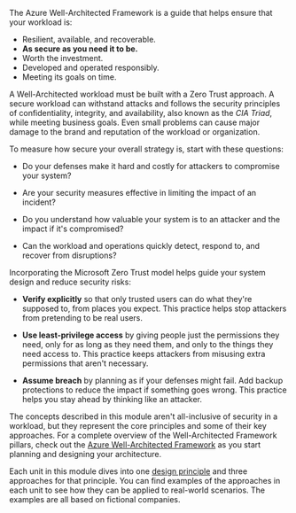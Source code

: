 The Azure Well-Architected Framework is a guide that helps ensure that your workload is: 

- Resilient, available, and recoverable.
- **As secure as you need it to be.**
- Worth the investment.
- Developed and operated responsibly.
- Meeting its goals on time.

A Well-Architected workload must be built with a Zero Trust approach. A secure workload can withstand attacks and follows the security principles of confidentiality, integrity, and availability, also known as the *CIA Triad*, while meeting business goals. Even small problems can cause major damage to the brand and reputation of the workload or organization.

To measure how secure your overall strategy is, start with these questions:

- Do your defenses make it hard and costly for attackers to compromise your system?

- Are your security measures effective in limiting the impact of an incident?
- Do you understand how valuable your system is to an attacker and the impact if it's compromised?
- Can the workload and operations quickly detect, respond to, and recover from disruptions?

Incorporating the Microsoft Zero Trust model helps guide your system design and reduce security risks:

- **Verify explicitly** so that only trusted users can do what they're supposed to, from places you expect. This practice helps stop attackers from pretending to be real users.

- **Use least-privilege access** by giving people just the permissions they need, only for as long as they need them, and only to the things they need access to. This practice keeps attackers from misusing extra permissions that aren't necessary.

- **Assume breach** by planning as if your defenses might fail. Add backup protections to reduce the impact if something goes wrong. This practice helps you stay ahead by thinking like an attacker.

The concepts described in this module aren't all-inclusive of security in a workload, but they represent the core principles and some of their key approaches. For a complete overview of the Well-Architected Framework pillars, check out the [Azure Well-Architected Framework](/azure/well-architected) as you start planning and designing your architecture.

Each unit in this module dives into one [design principle](/azure/well-architected/security/principles) and three approaches for that principle. You can find examples of the approaches in each unit to see how they can be applied to real-world scenarios. The examples are all based on fictional companies.

